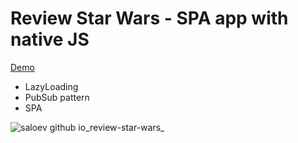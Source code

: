 # Review Star Wars - SPA app with native JS

[Demo](https://saloev.github.io/review-star-wars/#2)

 - LazyLoading
 - PubSub pattern
 - SPA
 
 ![saloev github io_review-star-wars_](https://user-images.githubusercontent.com/26417963/99196266-5fc41700-279c-11eb-8532-7d4867496834.png)
